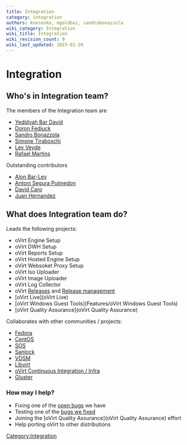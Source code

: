 ```yaml
---
title: Integration
category: integration
authors: knesenko, mgoldboi, sandrobonazzola
wiki_category: Integration
wiki_title: Integration
wiki_revision_count: 9
wiki_last_updated: 2015-01-20
---
```


# Integration

## Who's in Integration team?

The members of the Integration team are

*   [Yedidyah Bar David](User:Didi)
*   [Doron Fediuck](User:Doron)
*   [Sandro Bonazzola](User:SandroBonazzola)
*   [Simone Tiraboschi](User:Stirabos)
*   [Lev Veyde](User:Lveyde)
*   [Rafael Martins](User:RafaelMartins)

Outstanding contributors

*   [Alon Bar-Lev](User:Alonbl)
*   [ Antoni Segura Puimedon](User:APuimedo)
*   [David Caro](User:Dcaroest)
*   [Juan Hernandez](User:juan)

## What does Integration team do?

Leads the following projects:

*   oVirt Engine Setup
*   oVirt DWH Setup
*   oVirt Reports Setup
*   oVirt Hosted Engine Setup
*   oVirt Websoket Proxy Setup
*   oVirt Iso Uploader
*   oVirt Image Uploader
*   oVirt Log Collector
*   oVirt [Releases](http://www.ovirt.org/Category:Releases) and [Release management](http://www.ovirt.org/Category:Release_management)
*   [oVirt Live](oVirt Live)
*   [oVirt Windows Guest Tools](Features/oVirt Windows Guest Tools)
*   [oVirt Quality Assurance](oVirt Quality Assurance)

Collaborates with other communities / projects:

*   [Fedora](https://getfedora.org/)
*   [CentOS](http://centos.org/)
*   [SOS](https://github.com/sosreport)
*   [Sanlock](https://fedorahosted.org/sanlock/)
*   [VDSM](Vdsm)
*   [Libvirt](http://libvirt.org/)
*   [oVirt Continuous Integration / Infra](Infra)
*   [Gluster](http://www.gluster.org/)

### How may I help?

*   Fixing one of the [open bugs](https://bugzilla.redhat.com/buglist.cgi?quicksearch=product%3Aovirt%20whiteboard%3Aintegration%20status%3Anew) we have
*   Testing one of the [bugs we fixed](https://bugzilla.redhat.com/buglist.cgi?quicksearch=product%3Aovirt%20whiteboard%3Aintegration%20status%3Amodifed%2Con_qa)
*   Joining the [oVirt Quality Assurance](oVirt Quality Assurance) effort
*   Help porting oVirt to other distributions

<Category:Integration>
